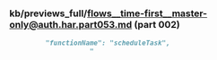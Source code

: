 ### kb/previews_full/flows__time-first__master-only@auth.har.part053.md (part 002)

```md
         "functionName": "scheduleTask",
                    "
```

```
